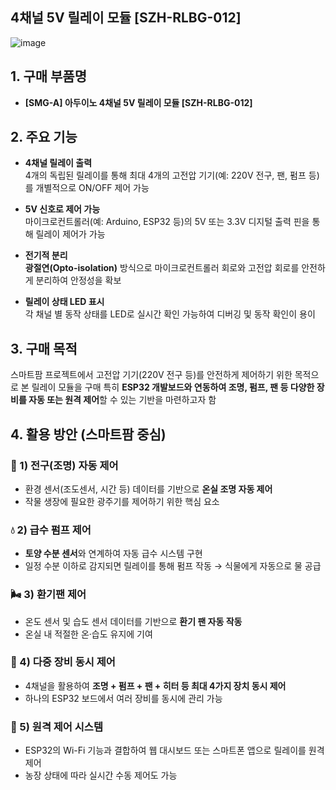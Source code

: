 ## 4채널 5V 릴레이 모듈 [SZH-RLBG-012]

![image](https://github.com/user-attachments/assets/36efe93c-12dc-4045-886a-5e1d942a503f)

## 1. 구매 부품명
- **[SMG-A] 아두이노 4채널 5V 릴레이 모듈 [SZH-RLBG-012]**

## 2. 주요 기능
- **4채널 릴레이 출력**  
  4개의 독립된 릴레이를 통해 최대 4개의 고전압 기기(예: 220V 전구, 팬, 펌프 등)를 개별적으로 ON/OFF 제어 가능

- **5V 신호로 제어 가능**  
  마이크로컨트롤러(예: Arduino, ESP32 등)의 5V 또는 3.3V 디지털 출력 핀을 통해 릴레이 제어가 가능

- **전기적 분리**  
  **광절연(Opto-isolation)** 방식으로 마이크로컨트롤러 회로와 고전압 회로를 안전하게 분리하여 안정성을 확보

- **릴레이 상태 LED 표시**  
  각 채널 별 동작 상태를 LED로 실시간 확인 가능하여 디버깅 및 동작 확인이 용이

## 3. 구매 목적
스마트팜 프로젝트에서 고전압 기기(220V 전구 등)를 안전하게 제어하기 위한 목적으로 본 릴레이 모듈을 구매
특히 **ESP32 개발보드와 연동하여 조명, 펌프, 팬 등 다양한 장비를 자동 또는 원격 제어**할 수 있는 기반을 마련하고자 함

## 4. 활용 방안 (스마트팜 중심)

### 🌱 1) 전구(조명) 자동 제어
- 환경 센서(조도센서, 시간 등) 데이터를 기반으로 **온실 조명 자동 제어**
- 작물 생장에 필요한 광주기를 제어하기 위한 핵심 요소

### 💧 2) 급수 펌프 제어
- **토양 수분 센서**와 연계하여 자동 급수 시스템 구현
- 일정 수분 이하로 감지되면 릴레이를 통해 펌프 작동 → 식물에게 자동으로 물 공급

### 🌬 3) 환기팬 제어
- 온도 센서 및 습도 센서 데이터를 기반으로 **환기 팬 자동 작동**
- 온실 내 적절한 온·습도 유지에 기여

### 🔌 4) 다중 장비 동시 제어
- 4채널을 활용하여 **조명 + 펌프 + 팬 + 히터 등 최대 4가지 장치 동시 제어**
- 하나의 ESP32 보드에서 여러 장비를 동시에 관리 가능

### 📶 5) 원격 제어 시스템
- ESP32의 Wi-Fi 기능과 결합하여 웹 대시보드 또는 스마트폰 앱으로 릴레이를 원격 제어
- 농장 상태에 따라 실시간 수동 제어도 가능



